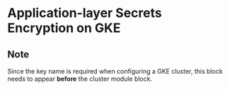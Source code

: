 # Application-layer Secrets Encryption on GKE

## Note

Since the key name is required when configuring a GKE cluster, this block needs to appear **before** the cluster module block.
